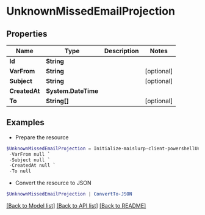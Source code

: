 # UnknownMissedEmailProjection
## Properties

Name | Type | Description | Notes
------------ | ------------- | ------------- | -------------
**Id** | **String** |  | 
**VarFrom** | **String** |  | [optional] 
**Subject** | **String** |  | [optional] 
**CreatedAt** | **System.DateTime** |  | 
**To** | **String[]** |  | [optional] 

## Examples

- Prepare the resource
```powershell
$UnknownMissedEmailProjection = Initialize-maislurp-client-powershellUnknownMissedEmailProjection  -Id null `
 -VarFrom null `
 -Subject null `
 -CreatedAt null `
 -To null
```

- Convert the resource to JSON
```powershell
$UnknownMissedEmailProjection | ConvertTo-JSON
```

[[Back to Model list]](../README#documentation-for-models) [[Back to API list]](../README#documentation-for-api-endpoints) [[Back to README]](../README)

